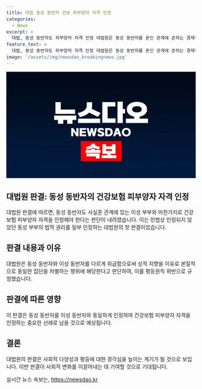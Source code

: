```yaml
---
title: 대법 동성 동반자 건보 피부양자 자격 인정
categories:
  - News
excerpt: >
  대법, 동성 동반자도 피부양자 자격 인정 대법원은 동성 동반자를 혼인 관계에 준하는 경제적 공동체로 보고, 동성 동반자의 피부양자 자격을 인정해야 한다고 판결했다. 이에 따라, 건강보험공단이 동성 동반자를 평등하지 못하게 취급한 것은 평등원칙 위반으로 판단되었다. 해당 사건은 소씨가 건강보험료 부과 처분을 취소하고 피부양자 자격을 인정해달라며 소송을 제기한 후 이를 대법원이 지지한 것이다. 이로써 대법원은 동성 동반자의 법적 권리를 인정한 첫 대법원 판결이었다.
feature_text: >
  대법, 동성 동반자도 피부양자 자격 인정 대법원은 동성 동반자를 혼인 관계에 준하는 경제적 공동체로 보고, 동성 동반자의 피부양자 자격을 인정해야 한다고 판결했다. 이에 따라, 건강보험공단이 동성 동반자를 평등하지 못하게 취급한 것은 평등원칙 위반으로 판단되었다. 해당 사건은 소씨가 건강보험료 부과 처분을 취소하고 피부양자 자격을 인정해달라며 소송을 제기한 후 이를 대법원이 지지한 것이다. 이로써 대법원은 동성 동반자의 법적 권리를 인정한 첫 대법원 판결이었다.
image: '/assets/img/newsdao_breakingnews.jpg'
---
```


<p><img src="/assets/img/newsdao_breakingnews.jpg" alt="firstkoreanews 속보" /></p>

<h2 data-ke-size="size26">대법원 판결: 동성 동반자의 건강보험 피부양자 자격 인정</h2>

<p data-ke-size="size16">대법원 판결에 따르면, 동성 동반자도 사실혼 관계에 있는 이성 부부와 마찬가지로 건강보험 피부양자 자격을 인정해야 한다는 판단이 내려졌습니다. 이는 민법상 인정되지 않았던 동성 부부의 법적 권리를 일부 인정하는 대법원의 첫 판결이었습니다.</p>

<h2 data-ke-size="size24">판결 내용과 이유</h2>

<p data-ke-size="size16">대법원은 동성 동반자와 이성 동반자를 다르게 취급함으로써 성적 지향을 이유로 본질적으로 동일한 집단을 차별하는 행위에 해당한다고 판단하여, 이를 평등원칙 위반으로 규정했습니다.</p>

<h2 data-ke-size="size24">판결에 따른 영향</h2>

<p data-ke-size="size16">이 판결은 동성 동반자를 이성 동반자와 동일하게 인정하여 건강보험 피부양자 자격을 인정하는 중요한 선례로 남을 것으로 예상됩니다.</p>

<h2 data-ke-size="size24">결론</h2>

<p data-ke-size="size16">대법원의 판결은 사회적 다양성과 평등에 대한 경각심을 높이는 계기가 될 것으로 보입니다. 이번 판결이 사회적 변화를 이끌어내는 데 기여할 것으로 기대됩니다.</p>
실시간 뉴스 속보는, <a href="https://newsdao.kr" rel="dofollow">https://newsdao.kr</a>


